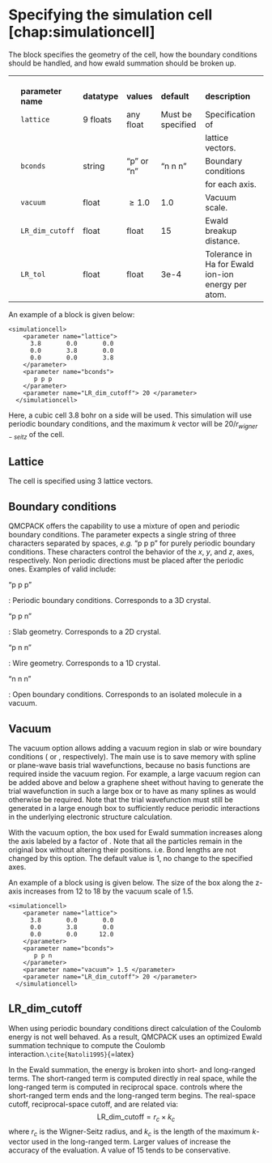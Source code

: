 Specifying the simulation cell [chap:simulationcell]
==============================

The block specifies the geometry of the cell, how the boundary
conditions should be handled, and how ewald summation should be broken
up.

|     |                    |              |            |                   |                                                    |
|:----|:-------------------|:-------------|:-----------|:------------------|:---------------------------------------------------|
|     |                    |              |            |                   |                                                    |
|     |                    |              |            |                   |                                                    |
|     |                    |              |            |                   |                                                    |
|     | **parameter name** | **datatype** | **values** | **default**       | **description**                                    |
|     | `lattice`          | 9 floats     | any float  | Must be specified | Specification of                                   |
|     |                    |              |            |                   | lattice vectors.                                   |
|     | `bconds`           | string       | “p” or “n” | “n n n”           | Boundary conditions                                |
|     |                    |              |            |                   | for each axis.                                     |
|     | `vacuum`           | float        | $\ge 1.0$  | 1.0               | Vacuum scale.                                      |
|     | `LR_dim_cutoff`    | float        | float      | 15                | Ewald breakup distance.                            |
|     | `LR_tol`           | float        | float      | 3e-4              | Tolerance in Ha for Ewald ion-ion energy per atom. |

An example of a block is given below:

```
<simulationcell>
    <parameter name="lattice">
      3.8       0.0       0.0
      0.0       3.8       0.0
      0.0       0.0       3.8
    </parameter>
    <parameter name="bconds">
       p p p
    </parameter>
    <parameter name="LR_dim_cutoff"> 20 </parameter>
  </simulationcell>
```

Here, a cubic cell 3.8 bohr on a side will be used. This simulation will
use periodic boundary conditions, and the maximum $k$ vector will be
$20/r_{wigner-seitz}$ of the cell.

Lattice
-------

The cell is specified using 3 lattice vectors.

Boundary conditions
-------------------

QMCPACK offers the capability to use a mixture of open and periodic
boundary conditions. The parameter expects a single string of three
characters separated by spaces, *e.g.* “p p p” for purely periodic
boundary conditions. These characters control the behavior of the $x$,
$y$, and $z$, axes, respectively. Non periodic directions must be placed
after the periodic ones. Examples of valid include:

“p p p”

:   Periodic boundary conditions. Corresponds to a 3D crystal.

“p p n”

:   Slab geometry. Corresponds to a 2D crystal.

“p n n”

:   Wire geometry. Corresponds to a 1D crystal.

“n n n”

:   Open boundary conditions. Corresponds to an isolated molecule in a
    vacuum.

Vacuum
------

The vacuum option allows adding a vacuum region in slab or wire boundary
conditions ( or , respectively). The main use is to save memory with
spline or plane-wave basis trial wavefunctions, because no basis
functions are required inside the vacuum region. For example, a large
vacuum region can be added above and below a graphene sheet without
having to generate the trial wavefunction in such a large box or to have
as many splines as would otherwise be required. Note that the trial
wavefunction must still be generated in a large enough box to
sufficiently reduce periodic interactions in the underlying electronic
structure calculation.

With the vacuum option, the box used for Ewald summation increases along
the axis labeled by a factor of . Note that all the particles remain in
the original box without altering their positions. i.e. Bond lengths are
not changed by this option. The default value is 1, no change to the
specified axes.

An example of a block using is given below. The size of the box along
the z-axis increases from 12 to 18 by the vacuum scale of 1.5.

```
<simulationcell>
    <parameter name="lattice">
      3.8       0.0       0.0
      0.0       3.8       0.0
      0.0       0.0      12.0
    </parameter>
    <parameter name="bconds">
       p p n
    </parameter>
    <parameter name="vacuum"> 1.5 </parameter>
    <parameter name="LR_dim_cutoff"> 20 </parameter>
  </simulationcell>
```

LR\_dim\_cutoff
---------------

When using periodic boundary conditions direct calculation of the
Coulomb energy is not well behaved. As a result, QMCPACK uses an
optimized Ewald summation technique to compute the Coulomb
interaction.`\cite{Natoli1995}`{=latex}

In the Ewald summation, the energy is broken into short- and long-ranged
terms. The short-ranged term is computed directly in real space, while
the long-ranged term is computed in reciprocal space. controls where the
short-ranged term ends and the long-ranged term begins. The real-space
cutoff, reciprocal-space cutoff, and are related via:
$$\mathrm{LR\_dim\_cutoff} = r_{c} \times k_{c}$$ where $r_{c}$ is the
Wigner-Seitz radius, and $k_{c}$ is the length of the maximum $k$-vector
used in the long-ranged term. Larger values of increase the accuracy of
the evaluation. A value of 15 tends to be conservative.